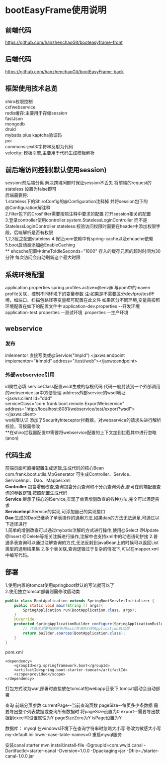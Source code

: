 # bootEasyFrame使用说明
## 前端代码  
https://github.com/hanzhenchaoGit/booteasyframe-front
## 后端代码
https://github.com/hanzhenchaoGit/bootEasyFrame-back
## 框架使用技术总览
shiro权限控制  
cxfwebservice  
redis缓存:主要用于存储session  
fastJson  
mongodb  
druid  
mybatis plus 
kaptcha验证码  
poi  
commons-jexl3:字符串反射为代码  
velocity: 模板引擎,主要用于代码生成模板解析

## 前后端访问控制(默认使用session)
session:前后端分离 解决跨域问题时保证session不丢失 将前端的request的 stateless 设置为false即可  
后端需要将:  
1.stateless下的ShiroConfig的@Configuration注释掉 并将session包下的@Configuration解注释  
2.filter包下的CrosFilter需要按照注释中要求的配置 打开session相关的配置  
3.登录controller使用controller.system.StatelessLoginController 而不是StatelessLoginController
stateless:校验访问权限时需要在header中添加权限字段，后端解析是否有权限  
1,2,3反之配置stateless
4.保证pom依赖中有spring-cache以及ehcache依赖
5.boot启动类添加@EnableCaching  
** ehcache配置中timeToIdleSeconds="1800" 存入的缓存元素的超时时间为30分钟 每次访问会自动刷新这个最大时限 
## 系统环境配置
application.properties 
spring.profiles.active=@env@ 与pom中的maven profile关联，控制不同环境下的变量参数
注:如果是不需要区分dev/pro/test环境，如端口、扫描包路径等变量都可配置在此文件
如果区分不同环境,变量需按照环境配置在如下的配置文件中
application-dev.properties --开发环境
application-test.properties --测试环境
.properties --生产环境

## webservice
### 发布
imlementor 直接写类或@Service("ImpId")
<jaxws:endpoint implementor="#ImpId" address="/test/web"></jaxws:endpoint>
### 外部webservice引用
id属性必填 
serviceClass配置wsdl生成的存根代码 代码一般封装到一个外部调用的webservice jar中方便管理 
address外部service的wsdl地址  
<jaxws:client  id="ddd" serviceClass="com.frank.boot.remote.ExportWebservice" address="http://localhost:8081/webservice/test/export?wsdl">
</jaxws:client>  
ws权限认证 添加了SecurityInteceptor拦截器，对webservice的请求头进行解析校验，可按需修改  
**在shiro拦截器配置中需要将webservice配置的上下文加到拦截其中进行忽略(anon)


## 代码生成
前端页面可直接配置生成逻辑,生成代码的核心Bean com.frank.boot.utils.MpGenerator
可生成Controller、Service、ServiceImpl、Dao、Mapper.xml   
**Controller**:包含增删改查,查询包含分页查询和不分页查询列表,都可在前端配置查询的参数逻辑,按照配置生成代码  
**Service**:继承了核心的IService,实现了单表增删改查的各种方法,完全可以满足需求  
**ServiceImpl**:Service的实现,可添加自己的实现接口  
**Dao**:生成的Dao已继承了单表操作的通用方法,如果dao的方法无法满足,可通过以下途径进行  
1.简单的增删改查可以通过mybatis注解的方式进行操作,使用@Select @Update @Insert @Delete等相关注解进行操作,注解中也支持xml中的动态语句拼接
2.普通多表查询可以通过注解查询的方式,无法反射到javaBean上的时候可以返回List<Map>类型的通用结果集
2.多个表关联,查询逻辑过于复杂的情况下,可以在mapper.xml中编写代码。 

## 部署
1.使用内置的tomcat使用springboot默认的写法就可以了  
2.使用独立tomcat部署则需修改启动类
```java
public class BootApplication extends SpringBootServletInitializer {
    public static void main(String [] args){
        SpringApplication.run(BootApplication.class, args);
    }
    @Override
    protected SpringApplicationBuilder configure(SpringApplicationBuilder builder) {
        // 注意这里要指向原先用main方法执行的Application启动类
        return builder.sources(BootApplication.class);
    }
}
```
pom.xml
<!--spring boot tomcat（默认可以不用配置，但当需要把当前web应用布置到外部servlet容器时就需要配置，并将scope配置为provided）-->
    <dependency>
        <groupId>org.springframework.boot</groupId>
        <artifactId>spring-boot-starter-tomcat</artifactId>
        <scope>provided</scope>
    </dependency>
打包方式改为war,部署时直接放在tomcat的webapp目录下,tomcat启动会自动部署

查询
前端分页参数 currentPage--当前查询页数 
pageSize--每页多少条数据 需要导出整个列表数据或查询所有数据时 将pageSize设置为0 
export--需要导出数据到excel时设置属性为Y pageSizeZero为Y isPage设置为Y


数据库：
mysql 在windows环境下在查询字符串时忽略大小写 修改为敏感大小写my-default.ini lower-case-table-names=0 重启mysql服务

安装canal starter
mvn install:install-file -DgroupId=com.wwjd.canal -DartifactId=starter-canal -Dversion=1.0.0 -Dpackaging=jar -Dfile=./starter-canal-1.0.0.jar